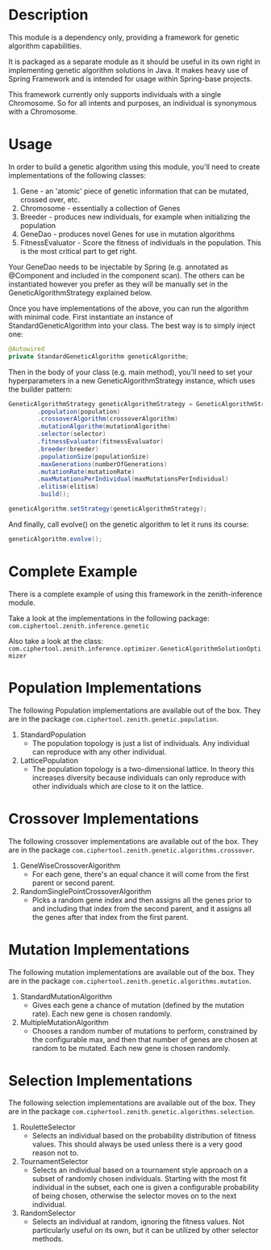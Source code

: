 # Description
This module is a dependency only, providing a framework for genetic algorithm capabilities.

It is packaged as a separate module as it should be useful in its own right in implementing genetic algorithm solutions in Java.  It makes heavy use of Spring Framework and is intended for usage within Spring-base projects.

This framework currently only supports individuals with a single Chromosome.  So for all intents and purposes, an individual is synonymous with a Chromosome.

# Usage
In order to build a genetic algorithm using this module, you'll need to create implementations of the following classes:
1. Gene - an 'atomic' piece of genetic information that can be mutated, crossed over, etc.
2. Chromosome - essentially a collection of Genes
3. Breeder - produces new individuals, for example when initializing the population
4. GeneDao - produces novel Genes for use in mutation algorithms
5. FitnessEvaluator - Score the fitness of individuals in the population.  This is the most critical part to get right.

Your GeneDao needs to be injectable by Spring (e.g. annotated as @Component and included in the component scan).  The others can be instantiated however you prefer as they will be manually set in the GeneticAlgorithmStrategy explained below.

Once you have implementations of the above, you can run the algorithm with minimal code.  First instantiate an instance of StandardGeneticAlgorithm into your class.  The best way is to simply inject one:
```java
@Autowired
private StandardGeneticAlgorithm geneticAlgorithm;
```

Then in the body of your class (e.g. main method), you'll need to set your hyperparameters in a new GeneticAlgorithmStrategy instance, which uses the builder pattern:
```java
GeneticAlgorithmStrategy geneticAlgorithmStrategy = GeneticAlgorithmStrategy.builder()
        .population(population)
        .crossoverAlgorithm(crossoverAlgorithm)
        .mutationAlgorithm(mutationAlgorithm)
        .selector(selector)
        .fitnessEvaluator(fitnessEvaluator)
        .breeder(breeder)
        .populationSize(populationSize)
        .maxGenerations(numberOfGenerations)
        .mutationRate(mutationRate)
        .maxMutationsPerIndividual(maxMutationsPerIndividual)
        .elitism(elitism)
        .build();

geneticAlgorithm.setStrategy(geneticAlgorithmStrategy);
```

And finally, call evolve() on the genetic algorithm to let it runs its course:
```java
geneticAlgorithm.evolve();
```

# Complete Example
There is a complete example of using this framework in the zenith-inference module.

Take a look at the implementations in the following package: ```com.ciphertool.zenith.inference.genetic```

Also take a look at the class: ```com.ciphertool.zenith.inference.optimizer.GeneticAlgorithmSolutionOptimizer```

# Population Implementations
The following Population implementations are available out of the box.  They are in the package ```com.ciphertool.zenith.genetic.population```.

1. StandardPopulation
   - The population topology is just a list of individuals.  Any individual can reproduce with any other individual. 
2. LatticePopulation
   - The population topology is a two-dimensional lattice.  In theory this increases diversity because individuals can only reproduce with other individuals which are close to it on the lattice.

# Crossover Implementations
The following crossover implementations are available out of the box.  They are in the package ```com.ciphertool.zenith.genetic.algorithms.crossover```.

1. GeneWiseCrossoverAlgorithm
   - For each gene, there's an equal chance it will come from the first parent or second parent.
2. RandomSinglePointCrossoverAlgorithm
   - Picks a random gene index and then assigns all the genes prior to and including that index from the second parent, and it assigns all the genes after that index from the first parent.

# Mutation Implementations
The following mutation implementations are available out of the box.  They are in the package ```com.ciphertool.zenith.genetic.algorithms.mutation```.

1. StandardMutationAlgorithm
   - Gives each gene a chance of mutation (defined by the mutation rate).  Each new gene is chosen randomly.
2. MultipleMutationAlgorithm
   - Chooses a random number of mutations to perform, constrained by the configurable max, and then that number of genes are chosen at random to be mutated.  Each new gene is chosen randomly.

# Selection Implementations
The following selection implementations are available out of the box.  They are in the package ```com.ciphertool.zenith.genetic.algorithms.selection```.

1. RouletteSelector
   - Selects an individual based on the probability distribution of fitness values.  This should always be used unless there is a very good reason not to.
2. TournamentSelector
   - Selects an individual based on a tournament style approach on a subset of randomly chosen individuals.  Starting with the most fit individual in the subset, each one is given a configurable probability of being chosen, otherwise the selector moves on to the next individual.
3. RandomSelector
   - Selects an individual at random, ignoring the fitness values.  Not particularly useful on its own, but it can be utilized by other selector methods.